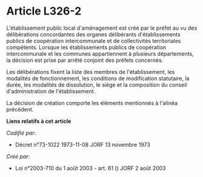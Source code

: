# Article L326-2

L'établissement public local d'aménagement est créé par le préfet au vu des délibérations concordantes des organes
délibérants d'établissements publics de coopération intercommunale et de collectivités territoriales compétents. Lorsque les
établissements publics de coopération intercommunale et les communes appartiennent à plusieurs départements, la décision est
prise par arrêté conjoint des préfets concernés.

Les délibérations fixent la liste des membres de l'établissement, les modalités de fonctionnement, les conditions de
modification statutaire, la durée, les modalités de dissolution, le siège et la composition du conseil d'administration de
l'établissement.

La décision de création comporte les éléments mentionnés à l'alinéa précédent.

**Liens relatifs à cet article**

_Codifié par_:

  - Décret n°73-1022 1973-11-08 JORF 13 novembre 1973

_Créé par_:

  - Loi n°2003-710 du 1 août 2003 - art. 61 () JORF 2 août 2003
